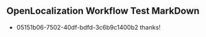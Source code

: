 ## OpenLocalization Workflow Test MarkDown
* 05151b06-7502-40df-bdfd-3c6b9c1400b2 
thanks!<!--HONumber=Feb16_HO4-->
